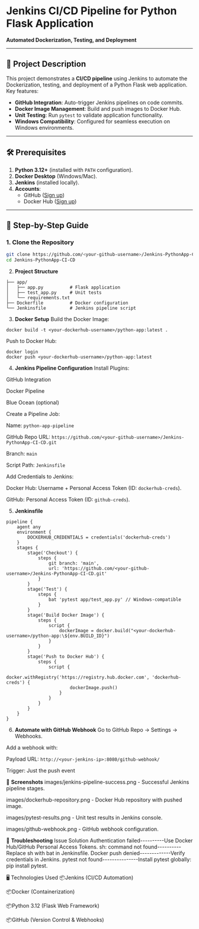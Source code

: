 # Jenkins CI/CD Pipeline for Python Flask Application  

**Automated Dockerization, Testing, and Deployment**  

---

## 📝 Project Description  
This project demonstrates a **CI/CD pipeline** using Jenkins to automate the Dockerization, testing, and deployment of a Python Flask web application. Key features:  
- **GitHub Integration**: Auto-trigger Jenkins pipelines on code commits.  
- **Docker Image Management**: Build and push images to Docker Hub.  
- **Unit Testing**: Run `pytest` to validate application functionality.  
- **Windows Compatibility**: Configured for seamless execution on Windows environments.  

---

## 🛠 Prerequisites  
1. **Python 3.12+** (installed with `PATH` configuration).  
2. **Docker Desktop** (Windows/Mac).  
3. **Jenkins** (installed locally).  
4. **Accounts**:  
   - GitHub ([Sign up](https://github.com))  
   - Docker Hub ([Sign up](https://hub.docker.com))  

---

## 🚀 Step-by-Step Guide  

### 1. **Clone the Repository**  
```bash
git clone https://github.com/<your-github-username>/Jenkins-PythonApp-CI-CD.git
cd Jenkins-PythonApp-CI-CD
```
2. **Project Structure**
```   
├── app/
│   ├── app.py          # Flask application
│   ├── test_app.py     # Unit tests
│   └── requirements.txt
├── Dockerfile          # Docker configuration
└── Jenkinsfile         # Jenkins pipeline script
```
3. **Docker Setup**
Build the Docker Image:
```
docker build -t <your-dockerhub-username>/python-app:latest .
```
Push to Docker Hub:
```
docker login
docker push <your-dockerhub-username>/python-app:latest
```
4. **Jenkins Pipeline Configuration**
Install Plugins:

GitHub Integration

Docker Pipeline

Blue Ocean (optional)

Create a Pipeline Job:

Name: `python-app-pipeline`

GitHub Repo URL: `https://github.com/<your-github-username>/Jenkins-PythonApp-CI-CD.git`

Branch: `main`

Script Path: `Jenkinsfile`

Add Credentials to Jenkins:

Docker Hub: Username + Personal Access Token (ID: `dockerhub-creds`).

GitHub: Personal Access Token (ID: `github-creds`).

5. **Jenkinsfile**
```
pipeline {
    agent any
    environment {
        DOCKERHUB_CREDENTIALS = credentials('dockerhub-creds')
    }
    stages {
        stage('Checkout') {
            steps {
                git branch: 'main', 
                url: 'https://github.com/<your-github-username>/Jenkins-PythonApp-CI-CD.git'
            }
        }
        stage('Test') {
            steps {
                bat 'pytest app/test_app.py' // Windows-compatible
            }
        }
        stage('Build Docker Image') {
            steps {
                script {
                    dockerImage = docker.build("<your-dockerhub-username>/python-app:\${env.BUILD_ID}")
                }
            }
        }
        stage('Push to Docker Hub') {
            steps {
                script {
                    docker.withRegistry('https://registry.hub.docker.com', 'dockerhub-creds') {
                        dockerImage.push()
                    }
                }
            }
        }
    }
}
```
6. **Automate with GitHub Webhook**
Go to GitHub Repo → Settings → Webhooks.

Add a webhook with:

Payload URL: `http://<your-jenkins-ip>:8080/github-webhook/`

Trigger: Just the push event

📸 **Screenshots** 
images/jenkins-pipeline-success.png - Successful Jenkins pipeline stages.

images/dockerhub-repository.png - Docker Hub repository with pushed image.

images/pytest-results.png - Unit test results in Jenkins console.

images/github-webhook.png - GitHub webhook configuration.

🔧 **Troubleshooting**
Issue                     	Solution
Authentication failed----------Use Docker Hub/GitHub Personal Access Tokens.
sh: command not found----------Replace sh with bat in Jenkinsfile.
Docker push denied-------------Verify credentials in Jenkins.
pytest not found---------------Install pytest globally: pip install pytest.

🖥 Technologies Used
📦Jenkins (CI/CD Automation)

📦Docker (Containerization)

📦Python 3.12 (Flask Web Framework)

📦GitHub (Version Control & Webhooks)
